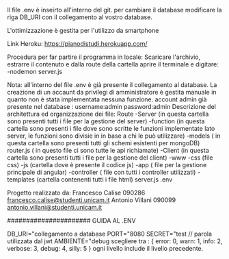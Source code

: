  Il file .env è inseirto all'interno del git.
 per cambiare il database modificare la riga DB_URI con il collegamento al vostro database.
 
 L'ottimizzazione è gestita per l'utilizzo da smartphone
 
Link Heroku:
https://pianodistudi.herokuapp.com/

Procedura per far partire il programma in locale:
Scaricare l'archivio, estrarre il contenuto e dalla route della cartella aprire il terminale e digitare:
-nodemon server.js

Nota: all'interno del file .env è già presente il collegamento al database. 
    La creazione di  un accaunt da privilegi di amministratore è gestita manuale in quanto non è stata implementata nessuna funzione.
    account admin già presente nel database : username:admin  password:admin
Descrizione del architettura ed organizzazione dei file:
Route
 -Server (in questa cartella sono presenti tutti i file per la gestione del server)
  -function (in questa cartella sono presenti i file dove sono scritte le funzioni implementate lato server, le funzioni sono divisie in 
   in base a chi le può utilizzare)
  -models ( in questa cartella sono presenti tutti gli schemi esistenti per mongoDB)
  router.js ( in questo file ci sono tutte le api richiamate)
 -Client (in questa cartella sono presenti tutti i file per la gestione del client)
  -www
   -css (file css)
   -js (cartella dove è presente il codice js)
    -app ( file per la gestione principale di angular)
    -controller ( file con tutti i controller utilizzati)
   -templates (cartella contenenti tutti i file html)
server.js
.env
 
 Progetto realizzato da:
 Francesco Calise 090286 francesco.calise@studenti.unicam.it
 Antonio Villani 090099 antonio.villani@studenti.unicam.it
 
 
 
 ###################### GUIDA AL .ENV
 
DB_URI="collegamento a database
PORT="8080
SECRET="test      // parola utilizzata dal jwt
AMBIENTE="debug
scegliere tra :
    { error: 0, warn: 1, info: 2, verbose: 3, debug: 4, silly: 5 }
    ogni livello include il livello precedente.
  
